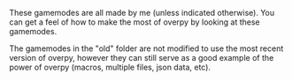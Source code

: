 These gamemodes are all made by me (unless indicated otherwise). You can get a feel of how to make the most of overpy by looking at these gamemodes.

The gamemodes in the "old" folder are not modified to use the most recent version of overpy, however they can still serve as a good example of the power of overpy (macros, multiple files, json data, etc).

